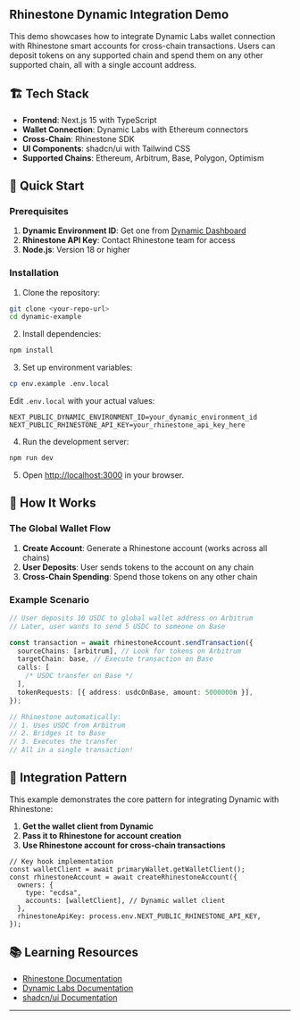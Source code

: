 ## Rhinestone Dynamic Integration Demo

This demo showcases how to integrate Dynamic Labs wallet connection with Rhinestone smart accounts for cross-chain transactions. Users can deposit tokens on any supported chain and spend them on any other supported chain, all with a single account address.

## 🏗️ Tech Stack

- **Frontend**: Next.js 15 with TypeScript
- **Wallet Connection**: Dynamic Labs with Ethereum connectors
- **Cross-Chain**: Rhinestone SDK
- **UI Components**: shadcn/ui with Tailwind CSS
- **Supported Chains**: Ethereum, Arbitrum, Base, Polygon, Optimism

## 🚀 Quick Start

### Prerequisites

1. **Dynamic Environment ID**: Get one from [Dynamic Dashboard](https://app.dynamic.xyz)
2. **Rhinestone API Key**: Contact Rhinestone team for access
3. **Node.js**: Version 18 or higher

### Installation

1. Clone the repository:

```bash
git clone <your-repo-url>
cd dynamic-example
```

2. Install dependencies:

```bash
npm install
```

3. Set up environment variables:

```bash
cp env.example .env.local
```

Edit `.env.local` with your actual values:

```env
NEXT_PUBLIC_DYNAMIC_ENVIRONMENT_ID=your_dynamic_environment_id
NEXT_PUBLIC_RHINESTONE_API_KEY=your_rhinestone_api_key_here
```

4. Run the development server:

```bash
npm run dev
```

5. Open [http://localhost:3000](http://localhost:3000) in your browser.

## 🎯 How It Works

### The Global Wallet Flow

1. **Create Account**: Generate a Rhinestone account (works across all chains)
2. **User Deposits**: User sends tokens to the account on any chain
3. **Cross-Chain Spending**: Spend those tokens on any other chain

### Example Scenario

```typescript
// User deposits 10 USDC to global wallet address on Arbitrum
// Later, user wants to send 5 USDC to someone on Base

const transaction = await rhinestoneAccount.sendTransaction({
  sourceChains: [arbitrum], // Look for tokens on Arbitrum
  targetChain: base, // Execute transaction on Base
  calls: [
    /* USDC transfer on Base */
  ],
  tokenRequests: [{ address: usdcOnBase, amount: 5000000n }],
});

// Rhinestone automatically:
// 1. Uses USDC from Arbitrum
// 2. Bridges it to Base
// 3. Executes the transfer
// All in a single transaction!
```

## 🔧 Integration Pattern

This example demonstrates the core pattern for integrating Dynamic with Rhinestone:

1. **Get the wallet client from Dynamic**
2. **Pass it to Rhinestone for account creation**
3. **Use Rhinestone account for cross-chain transactions**

```tsx
// Key hook implementation
const walletClient = await primaryWallet.getWalletClient();
const rhinestoneAccount = await createRhinestoneAccount({
  owners: {
    type: "ecdsa",
    accounts: [walletClient], // Dynamic wallet client
  },
  rhinestoneApiKey: process.env.NEXT_PUBLIC_RHINESTONE_API_KEY,
});
```

## 📚 Learning Resources

- [Rhinestone Documentation](https://docs.rhinestone.dev)
- [Dynamic Labs Documentation](https://docs.dynamic.xyz)
- [shadcn/ui Documentation](https://ui.shadcn.com)

---

